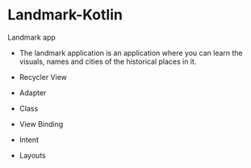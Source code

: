 # Landmark-Kotlin
Landmark app


- The landmark application is an application where you can learn the visuals, names and cities of the historical places in it.

- Recycler View
- Adapter
- Class
- View Binding
- Intent
- Layouts
